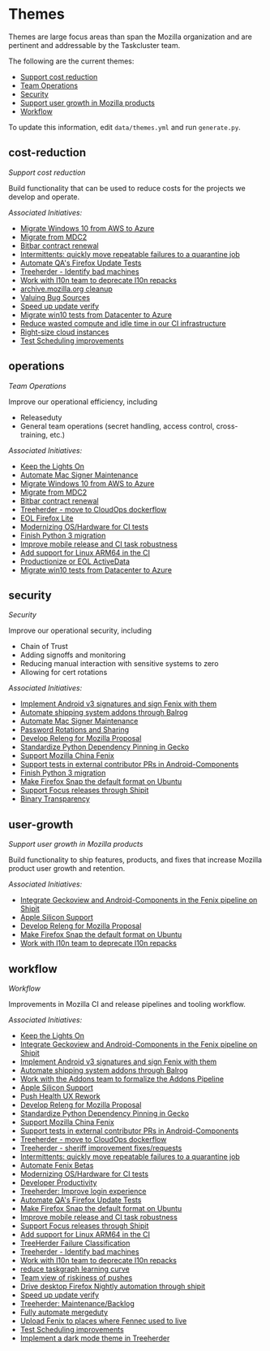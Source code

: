 # Themes

Themes are large focus areas than span the Mozilla organization and are pertinent and addressable by the Taskcluster team.

The following are the current themes:

* [Support cost reduction](#cost-reduction)
* [Team Operations](#operations)
* [Security](#security)
* [Support user growth in Mozilla products](#user-growth)
* [Workflow](#workflow)

To update this information, edit `data/themes.yml` and run `generate.py`.

## cost-reduction
*Support cost reduction*

Build functionality that can be used to reduce costs for the projects we develop and operate.

*Associated Initiatives:*

* [Migrate Windows 10 from AWS to Azure](./initiatives.md#migrate-windows-10-aws-to-azure)
* [Migrate from MDC2](./initiatives.md#migrate-from-mdc2)
* [Bitbar contract renewal](./initiatives.md#bitbar-contract-renewal)
* [Intermittents: quickly move repeatable failures to a quarantine job](./initiatives.md#quarantine-intermittents)
* [Automate QA's Firefox Update Tests](./initiatives.md#automate-firefox-update-tests)
* [Treeherder - Identify bad machines](./initiatives.md#treeherder-bad-machines)
* [Work with l10n team to deprecate l10n repacks](./initiatives.md#deprecate-l10n-repacks)
* [archive.mozilla.org cleanup](./initiatives.md#archive-cleanup)
* [Valuing Bug Sources](./initiatives.md#valuing-bug-sources)
* [Speed up update verify](./initiatives.md#speed-up-update-verify)
* [Migrate win10 tests from Datacenter to Azure](./initiatives.md#migrate-windows-10-datacenter-to-azure)
* [Reduce wasted compute and idle time in our CI infrastructure](./initiatives.md#task-efficiencies)
* [Right-size cloud instances](./initiatives.md#right-size-instances)
* [Test Scheduling improvements](./initiatives.md#test-scheduling)


## operations
*Team Operations*

Improve our operational efficiency, including
 * Releaseduty
 * General team operations (secret handling, access control, cross-training, etc.)

*Associated Initiatives:*

* [Keep the Lights On](./initiatives.md#ktlo)
* [Automate Mac Signer Maintenance](./initiatives.md#automate-mac-signer-maintenance)
* [Migrate Windows 10 from AWS to Azure](./initiatives.md#migrate-windows-10-aws-to-azure)
* [Migrate from MDC2](./initiatives.md#migrate-from-mdc2)
* [Bitbar contract renewal](./initiatives.md#bitbar-contract-renewal)
* [Treeherder - move to CloudOps dockerflow](./initiatives.md#treeherder-cloudops)
* [EOL Firefox Lite](./initiatives.md#firefox-lite-eol)
* [Modernizing OS/Hardware for CI tests](./initiatives.md#modernizing-test-platforms)
* [Finish Python 3 migration](./initiatives.md#python-3-migration)
* [Improve mobile release and CI task robustness](./initiatives.md#mobile-task-robustness)
* [Add support for Linux ARM64 in the CI](./initiatives.md#linux-arm64-ci)
* [Productionize or EOL ActiveData](./initiatives.md#activedata-eol)
* [Migrate win10 tests from Datacenter to Azure](./initiatives.md#migrate-windows-10-datacenter-to-azure)


## security
*Security*

Improve our operational security, including
 * Chain of Trust
 * Adding signoffs and monitoring
 * Reducing manual interaction with sensitive systems to zero
 * Allowing for cert rotations

*Associated Initiatives:*

* [Implement Android v3 signatures and sign Fenix with them](./initiatives.md#fenix-v3-signatures)
* [Automate shipping system addons through Balrog](./initiatives.md#system-addons-balrog)
* [Automate Mac Signer Maintenance](./initiatives.md#automate-mac-signer-maintenance)
* [Password Rotations and Sharing](./initiatives.md#password-rotations)
* [Develop Releng for Mozilla Proposal](./initiatives.md#releng-for-mozilla-proposal)
* [Standardize Python Dependency Pinning in Gecko](./initiatives.md#standardize-gecko-python)
* [Support Mozilla China Fenix](./initiatives.md#mozilla-china-fenix)
* [Support tests in external contributor PRs in Android-Components](./initiatives.md#android-components-contributor-prs)
* [Finish Python 3 migration](./initiatives.md#python-3-migration)
* [Make Firefox Snap the default format on Ubuntu](./initiatives.md#firefox-snap-default)
* [Support Focus releases through Shipit](./initiatives.md#focus-shipit)
* [Binary Transparency](./initiatives.md#binary-transparency)


## user-growth
*Support user growth in Mozilla products*

Build functionality to ship features, products, and fixes that increase Mozilla product user growth and retention.

*Associated Initiatives:*

* [Integrate Geckoview and Android-Components in the Fenix pipeline on Shipit](./initiatives.md#geckoview-android-components-shipit)
* [Apple Silicon Support](./initiatives.md#apple-silicon-support)
* [Develop Releng for Mozilla Proposal](./initiatives.md#releng-for-mozilla-proposal)
* [Make Firefox Snap the default format on Ubuntu](./initiatives.md#firefox-snap-default)
* [Work with l10n team to deprecate l10n repacks](./initiatives.md#deprecate-l10n-repacks)


## workflow
*Workflow*

Improvements in Mozilla CI and release pipelines and tooling workflow.

*Associated Initiatives:*

* [Keep the Lights On](./initiatives.md#ktlo)
* [Integrate Geckoview and Android-Components in the Fenix pipeline on Shipit](./initiatives.md#geckoview-android-components-shipit)
* [Implement Android v3 signatures and sign Fenix with them](./initiatives.md#fenix-v3-signatures)
* [Automate shipping system addons through Balrog](./initiatives.md#system-addons-balrog)
* [Work with the Addons team to formalize the Addons Pipeline](./initiatives.md#formalize-addons-pipeline)
* [Apple Silicon Support](./initiatives.md#apple-silicon-support)
* [Push Health UX Rework](./initiatives.md#push-health-ux-rework)
* [Develop Releng for Mozilla Proposal](./initiatives.md#releng-for-mozilla-proposal)
* [Standardize Python Dependency Pinning in Gecko](./initiatives.md#standardize-gecko-python)
* [Support Mozilla China Fenix](./initiatives.md#mozilla-china-fenix)
* [Support tests in external contributor PRs in Android-Components](./initiatives.md#android-components-contributor-prs)
* [Treeherder - move to CloudOps dockerflow](./initiatives.md#treeherder-cloudops)
* [Treeherder - sheriff improvement fixes/requests](./initiatives.md#treeherder-sheriff-requests)
* [Intermittents: quickly move repeatable failures to a quarantine job](./initiatives.md#quarantine-intermittents)
* [Automate Fenix Betas](./initiatives.md#automate-fenix-betas)
* [Modernizing OS/Hardware for CI tests](./initiatives.md#modernizing-test-platforms)
* [Developer Productivity](./initiatives.md#developer-productivity)
* [Treeherder: Improve login experience](./initiatives.md#treeherder-login-experience)
* [Automate QA's Firefox Update Tests](./initiatives.md#automate-firefox-update-tests)
* [Make Firefox Snap the default format on Ubuntu](./initiatives.md#firefox-snap-default)
* [Improve mobile release and CI task robustness](./initiatives.md#mobile-task-robustness)
* [Support Focus releases through Shipit](./initiatives.md#focus-shipit)
* [Add support for Linux ARM64 in the CI](./initiatives.md#linux-arm64-ci)
* [TreeHerder Failure Classification](./initiatives.md#treeherder-failure-classification)
* [Treeherder - Identify bad machines](./initiatives.md#treeherder-bad-machines)
* [Work with l10n team to deprecate l10n repacks](./initiatives.md#deprecate-l10n-repacks)
* [reduce taskgraph learning curve](./initiatives.md#taskgraph-learning-curve)
* [Team view of riskiness of pushes](./initiatives.md#push-riskiness)
* [Drive desktop Firefox Nightly automation through shipit](./initiatives.md#firefox-nightly-shipit)
* [Speed up update verify](./initiatives.md#speed-up-update-verify)
* [Treeherder: Maintenance/Backlog](./initiatives.md#treeherder-maintenance)
* [Fully automate mergeduty](./initiatives.md#automate-mergeduty)
* [Upload Fenix to places where Fennec used to live](./initiatives.md#upload-fenix-to-fennec-locations)
* [Test Scheduling improvements](./initiatives.md#test-scheduling)
* [Implement a dark mode theme in Treeherder](./initiatives.md#treeherder-dark-mode)

